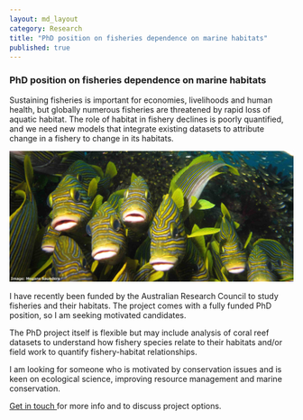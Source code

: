 ```yaml
---
layout: md_layout
category: Research
title: "PhD position on fisheries dependence on marine habitats"
published: true  
---
```


### PhD position on fisheries dependence on marine habitats

Sustaining fisheries is important for economies, livelihoods and human health, but globally numerous fisheries are threatened by rapid loss of aquatic habitat. The role of habitat in fishery declines is poorly quantified, and we need new models that integrate existing datasets to attribute change in a fishery to change in its habitats.  

<div class = "small_image">
<img src ="/Images/sweetlips.jpg" alt="Image" class="image_float"/>
</div>  

I have recently been funded by the Australian Research Council to study fisheries and their habitats. The project comes with a fully funded PhD position, so I am seeking motivated candidates.  

The PhD project itself is flexible but may include analysis of coral reef datasets to understand how fishery species relate to their habitats and/or field work to quantify fishery-habitat relationships.  

I am looking for someone who is motivated by conservation issues and is keen on ecological science, improving resource management and marine conservation.  

<a href="mailto:chris.brown@griffith.edu.au"> Get in touch </a> for more info and to discuss project options.  
